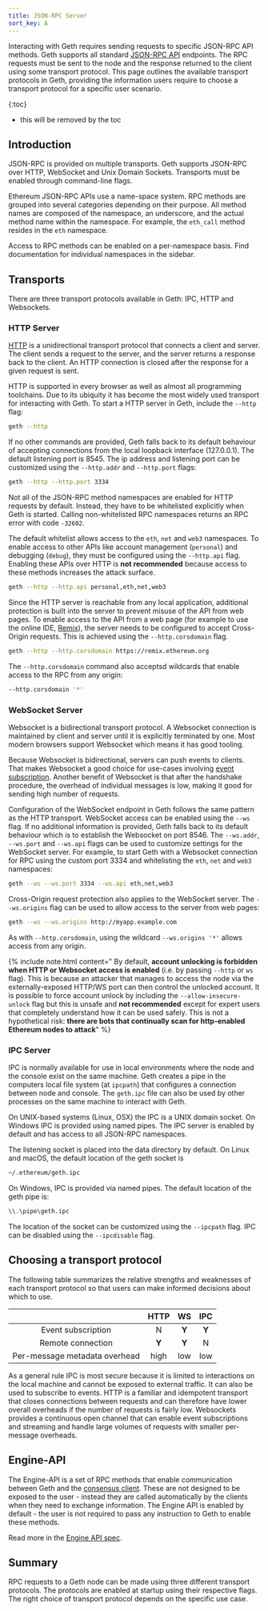 ```yaml
---
title: JSON-RPC Server
sort_key: A
---
```


Interacting with Geth requires sending requests to specific JSON-RPC API
methods. Geth supports all standard [JSON-RPC API][web3-rpc] endpoints.
The RPC requests must be sent to the node and the response returned to the client
using some transport protocol. This page outlines the available transport protocols
in Geth, providing the information users require to choose a transport protocol for
a specific user scenario.

{:toc}
-   this will be removed by the toc

## Introduction

JSON-RPC is provided on multiple transports. Geth supports JSON-RPC over HTTP,
WebSocket and Unix Domain Sockets. Transports must be enabled through
command-line flags.

Ethereum JSON-RPC APIs use a name-space system. RPC methods are grouped into
several categories depending on their purpose. All method names are composed of
the namespace, an underscore, and the actual method name within the namespace.
For example, the `eth_call` method resides in the `eth` namespace.

Access to RPC methods can be enabled on a per-namespace basis. Find
documentation for individual namespaces in the sidebar.

## Transports

There are three transport protocols available in Geth: IPC, HTTP and Websockets.

### HTTP Server

[HTTP](https://developer.mozilla.org/en-US/docs/Web/HTTP) is a unidirectional transport protocol
that connects a client and server. The client sends a request to the server, and the server
returns a response back to the client. An HTTP connection is closed after the response for a given
request is sent.

HTTP is supported in every browser as well as almost all programming toolchains. Due to its ubiquity
it has become the most widely used transport for interacting with Geth. To start a HTTP server in Geth, include the `--http` flag:

```sh
geth --http
```

If no other commands are provided, Geth falls back to its default behaviour of accepting connections
from the local loopback interface (127.0.0.1). The default listening port is 8545. The ip address and
listening port can be customized using the `--http.addr` and `--http.port` flags:

```sh
geth --http --http.port 3334
```

Not all of the JSON-RPC method namespaces are enabled for HTTP requests by default.
Instead, they have to be whitelisted explicitly when Geth is started. Calling non-whitelisted
RPC namespaces returns an RPC error with code `-32602`.

The default whitelist allows access to the `eth`, `net` and `web3` namespaces. To enable access
to other APIs like account management (`personal`) and debugging (`debug`), they must be configured
using the `--http.api` flag. Enabling these APIs over HTTP is **not recommended** because access
to these methods increases the attack surface.

```sh
geth --http --http.api personal,eth,net,web3
```

Since the HTTP server is reachable from any local application, additional protection is built into
the server to prevent misuse of the API from web pages. To enable access to the API from a web page
(for example to use the online IDE, [Remix](https://remix.ethereum.org)), the server needs to be
configured to accept Cross-Origin requests. This is achieved using the `--http.corsdomain` flag.

```sh
geth --http --http.corsdomain https://remix.ethereum.org
```

The `--http.corsdomain` command also acceptsd wildcards that enable access to the RPC from any
origin:

```sh
--http.corsdomain '*'
```

### WebSocket Server

Websocket is a bidirectional transport protocol. A Websocket connection is maintained by client and server
until it is explicitly terminated by one. Most modern browsers support Websocket which means
it has good tooling.

Because Websocket is bidirectional, servers can push events to clients. That makes Websocket a good
choice for use-cases involving [event subscription](https://geth.ethereum.org/docs/rpc/pubsub). Another
benefit of Websocket is that after the handshake procedure, the overhead of individual messages is low,
making it good for sending high number of requests.

Configuration of the WebSocket endpoint in Geth follows the same pattern as the HTTP transport.
WebSocket access can be enabled using the `--ws` flag. If no additional information is provided,
Geth falls back to its default behaviour which is to establish the Websocket on port 8546.
The `--ws.addr`, `--ws.port` and `--ws.api` flags can be used to customize settings
for the WebSocket server. For example, to start Geth with a Websocket connection for RPC using
the custom port 3334 and whitelisting the `eth`, `net` and `web3` namespaces:

```sh
geth --ws --ws.port 3334 --ws.api eth,net,web3
```

Cross-Origin request protection also applies to the WebSocket server. The
`--ws.origins` flag can be used to allow access to the server from web pages:

```sh
geth --ws --ws.origins http://myapp.example.com
```

As with `--http.corsdomain`, using the wildcard `--ws.origins '*'` allows access from any origin.

{% include note.html content=" By default, **account unlocking is forbidden when HTTP or
Websocket access is enabled** (i.e. by passing `--http` or `ws` flag). This is because an
attacker that manages to access the node via the externally-exposed HTTP/WS port can then
control the unlocked account. It is possible to force account unlock by including the
`--allow-insecure-unlock` flag but this is unsafe and **not recommended** except for expert
users that completely understand how it can be used safely.
This is not a hypothetical risk: **there are bots that continually scan for http-enabled
Ethereum nodes to attack**" %}


### IPC Server

IPC is normally available for use in local environments where the node and the console
exist on the same machine. Geth creates a pipe in the computers local file system
(at `ipcpath`) that configures a connection between node and console. The `geth.ipc` file can
also be used by other processes on the same machine to interact with Geth.

On UNIX-based systems (Linux, OSX) the IPC is a UNIX domain socket. On Windows IPC is
provided using named pipes. The IPC server is enabled by default and has access to all
JSON-RPC namespaces.

The listening socket is placed into the data directory by default. On Linux and macOS,
the default location of the geth socket is

```sh
~/.ethereum/geth.ipc
```

On Windows, IPC is provided via named pipes. The default location of the geth pipe is:

```sh
\\.\pipe\geth.ipc
```

The location of the socket can be customized using the `--ipcpath` flag. IPC can be disabled
using the `--ipcdisable` flag.

## Choosing a transport protocol

The following table summarizes the relative strengths and weaknesses of each transport
protocol so that users can make informed decisions about which to use.

|                                     |     HTTP    |     WS   |   IPC   |
| :----------------------------------:|:-----------:|:--------:|:-------:|
| Event subscription                  |      N      |   **Y**  |   **Y** |
| Remote connection                   |    **Y**    |   **Y**  |     N   |
| Per-message metadata overhead       |     high    |    low   |    low  |

As a general rule IPC is most secure because it is limited to interactions on the
local machine and cannot be exposed to external traffic. It can also be used
to subscribe to events. HTTP is a familiar and idempotent transport that closes
connections between requests and can therefore have lower overall overheads if the number
of requests is fairly low. Websockets provides a continuous open channel that can enable
event subscriptions and streaming and handle large volumes of requests with smaller per-message
overheads.

## Engine-API

The Engine-API is a set of RPC methods that enable communication between Geth and the
[consensus client](/docs/interface/consensus-clients.md). These are not designed to be 
exposed to the user - instead they are called automatically by the clients when they
need to exchange information. The Engine API is enabled by default - the user is not required
to pass any instruction to Geth to enable these methods.

Read more in the [Engine API spec](https://github.com/ethereum/execution-apis/blob/main/src/engine/specification.md).

## Summary

RPC requests to a Geth node can be made using three different transport protocols. The
protocols are enabled at startup using their respective flags. The right choice of transport
protocol depends on the specific use case.


[web3-rpc]: https://github.com/ethereum/execution-apis
[remix]: https://remix.ethereum.org
[rpc]: https://www.ibm.com/docs/en/aix/7.1?topic=concepts-remote-procedure-call
